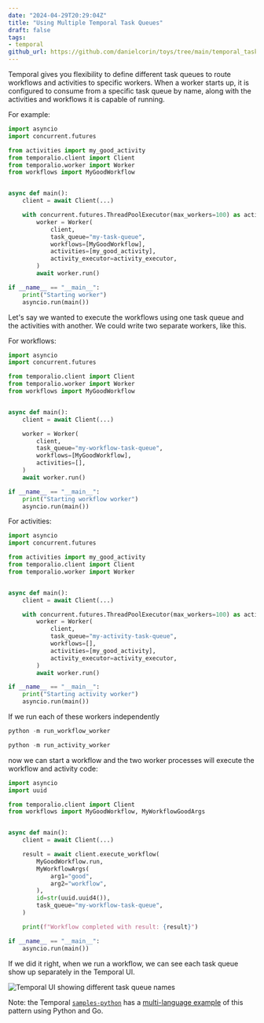 ```yaml
---
date: "2024-04-29T20:29:04Z"
title: "Using Multiple Temporal Task Queues"
draft: false
tags:
- temporal
github_url: https://github.com/danielcorin/toys/tree/main/temporal_task_queues
---
```


Temporal gives you flexibility to define different task queues to route workflows and activities to specific workers.
When a worker starts up, it is configured to consume from a specific task queue by name, along with the activities and workflows it is capable of running.

For example:

```python
import asyncio
import concurrent.futures

from activities import my_good_activity
from temporalio.client import Client
from temporalio.worker import Worker
from workflows import MyGoodWorkflow


async def main():
    client = await Client(...)

    with concurrent.futures.ThreadPoolExecutor(max_workers=100) as activity_executor:
        worker = Worker(
            client,
            task_queue="my-task-queue",
            workflows=[MyGoodWorkflow],
            activities=[my_good_activity],
            activity_executor=activity_executor,
        )
        await worker.run()

if __name__ == "__main__":
    print("Starting worker")
    asyncio.run(main())
```

Let's say we wanted to execute the workflows using one task queue and the activities with another.
We could write two separate workers, like this.

For workflows:

```python
import asyncio
import concurrent.futures

from temporalio.client import Client
from temporalio.worker import Worker
from workflows import MyGoodWorkflow


async def main():
    client = await Client(...)

    worker = Worker(
        client,
        task_queue="my-workflow-task-queue",
        workflows=[MyGoodWorkflow],
        activities=[],
    )
    await worker.run()

if __name__ == "__main__":
    print("Starting workflow worker")
    asyncio.run(main())
```

For activities:

```python
import asyncio
import concurrent.futures

from activities import my_good_activity
from temporalio.client import Client
from temporalio.worker import Worker


async def main():
    client = await Client(...)

    with concurrent.futures.ThreadPoolExecutor(max_workers=100) as activity_executor:
        worker = Worker(
            client,
            task_queue="my-activity-task-queue",
            workflows=[],
            activities=[my_good_activity],
            activity_executor=activity_executor,
        )
        await worker.run()

if __name__ == "__main__":
    print("Starting activity worker")
    asyncio.run(main())
```

If we run each of these workers independently

```python
python -m run_workflow_worker
```

```python
python -m run_activity_worker
```

now we can start a workflow and the two worker processes will execute the workflow and activity code:

```python
import asyncio
import uuid

from temporalio.client import Client
from workflows import MyGoodWorkflow, MyWorkflowGoodArgs


async def main():
    client = await Client(...)

    result = await client.execute_workflow(
        MyGoodWorkflow.run,
        MyWorkflowArgs(
            arg1="good",
            arg2="workflow",
        ),
        id=str(uuid.uuid4()),
        task_queue="my-workflow-task-queue",
    )

    print(f"Workflow completed with result: {result}")

if __name__ == "__main__":
    asyncio.run(main())
```

If we did it right, when we run a workflow, we can see each task queue show up separately in the Temporal UI.

![Temporal UI showing different task queue names](/img/til/temporal/queue-ui.png)

Note: the Temporal [`samples-python`](https://github.com/temporalio/samples-python) has a [multi-language example](https://github.com/temporalio/samples-python/tree/main/activity_worker) of this pattern using Python and Go.
